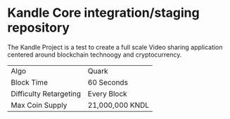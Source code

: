 Kandle Core integration/staging repository
=====================================



<table>
<tr><td>Algo</td><td>Quark</td></tr>
<tr><td>Block Time</td><td>60 Seconds</td></tr>
<tr><td>Difficulty Retargeting</td><td>Every Block</td></tr>
<tr><td>Max Coin Supply </td><td>21,000,000 KNDL</td></tr>


The Kandle Project is a test to create a full scale Video sharing application centered around blockchain technoogy and cryptocurrency.

